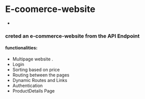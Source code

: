 # E-coomerce-website 
-
### creted an e-commerce-website from the API Endpoint 

#### functionalities:
- Multipage website .
- Login 
- Sorting based on price
- Routing between the pages 
- Dynamic Routes and Links 
- Authentication 
- ProductDetails Page
